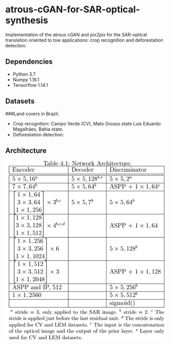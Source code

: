 

# atrous-cGAN-for-SAR-optical-synthesis

Implementation of the atrous cGAN and pix2pix for the SAR-optical translation oriented to tow applications: crop recognition and deforestation detection.

## Dependencies

- Python 3.7
- Numpy 1.16.1
- Tensorflow 1.14.1

## Datasets
###Land covers in Brazil.
- Crop recognition:
                  Campo Verde (CV), Mato Grosso state
                  Luis Eduardo Magalhães, Bahia state.
- Deforestation detection:

## Architecture



![Architecture](https://github.com/jnoat92/atrous-cGAN-for-SAR-optical-synthesis/blob/master/Architecture.png)



